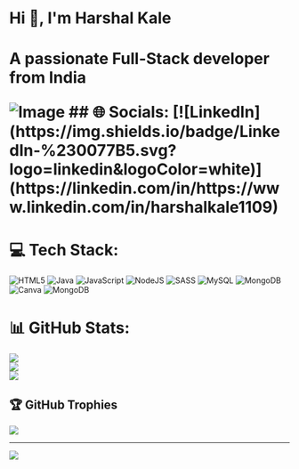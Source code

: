 <h1> Hi 👋, I'm Harshal Kale <h1/>
<p> A passionate Full-Stack developer from India <p/>

<img src="https://cdn.dribbble.com/users/2131993/screenshots/4948736/thoughtworks-gif_dribbble.gif" alt="Image"/>
## 🌐 Socials:
[![LinkedIn](https://img.shields.io/badge/LinkedIn-%230077B5.svg?logo=linkedin&logoColor=white)](https://linkedin.com/in/https://www.linkedin.com/in/harshalkale1109) 

# 💻 Tech Stack:
![HTML5](https://img.shields.io/badge/html5-%23E34F26.svg?style=for-the-badge&logo=html5&logoColor=white) ![Java](https://img.shields.io/badge/java-%23ED8B00.svg?style=for-the-badge&logo=openjdk&logoColor=white) ![JavaScript](https://img.shields.io/badge/javascript-%23323330.svg?style=for-the-badge&logo=javascript&logoColor=%23F7DF1E) ![NodeJS](https://img.shields.io/badge/node.js-6DA55F?style=for-the-badge&logo=node.js&logoColor=white) ![SASS](https://img.shields.io/badge/SASS-hotpink.svg?style=for-the-badge&logo=SASS&logoColor=white) ![MySQL](https://img.shields.io/badge/mysql-4479A1.svg?style=for-the-badge&logo=mysql&logoColor=white) ![MongoDB](https://img.shields.io/badge/MongoDB-%234ea94b.svg?style=for-the-badge&logo=mongodb&logoColor=white) ![Canva](https://img.shields.io/badge/Canva-%2300C4CC.svg?style=for-the-badge&logo=Canva&logoColor=white) ![MongoDB](https://img.shields.io/badge/MongoDB-%234ea94b.svg?style=for-the-badge&logo=mongodb&logoColor=white)
# 📊 GitHub Stats:
![](https://github-readme-stats.vercel.app/api?username=harshalkale0911&theme=dark&hide_border=false&include_all_commits=false&count_private=false)<br/>
![](https://github-readme-streak-stats.herokuapp.com/?user=harshalkale0911&theme=dark&hide_border=false)<br/>
![](https://github-readme-stats.vercel.app/api/top-langs/?username=harshalkale0911&theme=dark&hide_border=false&include_all_commits=false&count_private=false&layout=compact)

## 🏆 GitHub Trophies
![](https://github-profile-trophy.vercel.app/?username=harshalkale0911&theme=radical&no-frame=true&no-bg=false&margin-w=4)

---
[![](https://visitcount.itsvg.in/api?id=harshalkale0911&icon=0&color=0)](https://visitcount.itsvg.in)

<!-- Proudly created with GPRM ( https://gprm.itsvg.in ) -->
